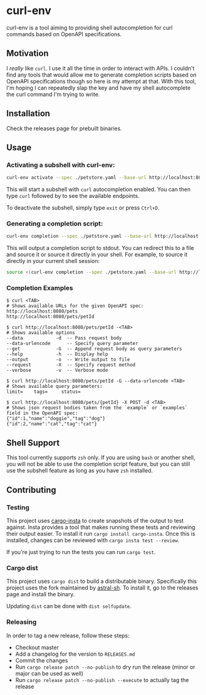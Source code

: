 # curl-env

curl-env is a tool aiming to providing shell autocompletion for curl commands
based on OpenAPI specifications.

## Motivation

I _really_ like `curl`. I use it all the time in order to interact with APIs. I
couldn't find any tools that would allow me to generate completion scripts
based on OpenAPI specifications though so here is my attempt at that. With this
tool, I'm hoping I can repeatedly slap the <Tab> key and have my shell
autocomplete the curl command I'm trying to write.

## Installation

Check the releases page for prebuilt binaries.

## Usage

### Activating a subshell with curl-env:

```zsh
curl-env activate --spec ./petstore.yaml --base-url http://localhost:8080
```
This will start a subshell with `curl` autocompletion enabled. You can then
type `curl` followed by <Tab> to see the available endpoints.

To deactivate the subshell, simply type `exit` or press `Ctrl+D`.

### Generating a completion script:

```zsh
curl-env completion --spec ./petstore.yaml --base-url http://localhost:8080
```

This will output a completion script to stdout. You can redirect this to a file
and source it or source it directly in your shell.
For example, to source it directly in your current shell session:

```zsh
source <(curl-env completion --spec ./petstore.yaml --base-url http://localhost:8080)
```

### Completion Examples

```console
$ curl <TAB>
# Shows available URLs for the given OpenAPI spec:
http://localhost:8080/pets
http://localhost:8080/pets/petId

$ curl http://localhost:8080/pets/petId -<TAB>
# Shows available options
--data            -d  -- Pass request body
--data-urlencode      -- Specify query parameter
--get             -G  -- Append request body as query parameters
--help            -h  -- Display help
--output          -o  -- Write output to file
--request         -X  -- Specify request method
--verbose         -v  -- Verbose mode

$ curl http://localhost:8080/pets/petId -G --data-urlencode <TAB>
# Shows available query parameters:
limit=    tags=     status=

$ curl http://localhost:8080/pets/{petId} -X POST -d <TAB>
# Shows json request bodies taken from the `example` or `examples` field in the OpenAPI spec:
{"id":1,"name":"doggie","tag":"dog"}
{"id":2,"name":"cat","tag":"cat"}
```

## Shell Support

This tool currently supports `zsh` only. If you are using `bash` or another
shell, you will not be able to use the completion script feature, but you can
still use the subshell feature as long as you have `zsh` installed.

## Contributing

### Testing
This project uses [cargo-insta](https://crates.io/crates/cargo-insta) to create
snapshots of the output to test against. Insta provides a tool that makes
running these tests and reviewing their output easier. To install it run `cargo
install cargo-insta`. Once this is installed, changes can be reviewed with
`cargo insta test --review`.

If you're just trying to run the tests you can run `cargo test`.

### Cargo dist
This project uses `cargo dist` to build a distributable binary. Specifically this project uses the fork maintained by [astral-sh](https://github.com/astral-sh/cargo-dist). To install it, go to the releases page and install the binary.

Updating `dist` can be done with `dist selfupdate`.

### Releasing
In order to tag a new release, follow these steps:
- Checkout master
- Add a changelog for the version to `RELEASES.md`
- Commit the changes
- Run `cargo release patch --no-publish` to dry run the release (minor or major can be used as well)
- Run `cargo release patch --no-publish --execute` to actually tag the release

